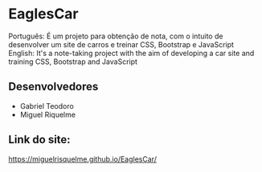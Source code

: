 # EaglesCar

Português: É um projeto para obtenção de nota, com o intuito de desenvolver um site de carros e treinar CSS, Bootstrap e JavaScript  English:  It's a note-taking project with the aim of developing a car site and training CSS, Bootstrap and JavaScript

## Desenvolvedores
  - Gabriel Teodoro
  - Miguel Riquelme
  
## Link do site:
https://miguelrisquelme.github.io/EaglesCar/
